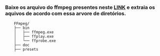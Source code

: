 ### Baixe os arquivo do ffmpeg presentes neste [LINK](https://drive.google.com/drive/folders/1h_ySXbsgu-hWg_ZKAWhqQx4mCNzQy3eU?usp=sharing) e extraia os aquivos de acordo com essa arvore de diretórios.

        FFmpeg/
        ├── bin
        │   ├── ffmpeg.exe
        │   ├── ffplay.exe
        │   └── ffprobe.exe
        ├── doc
        ├── presets